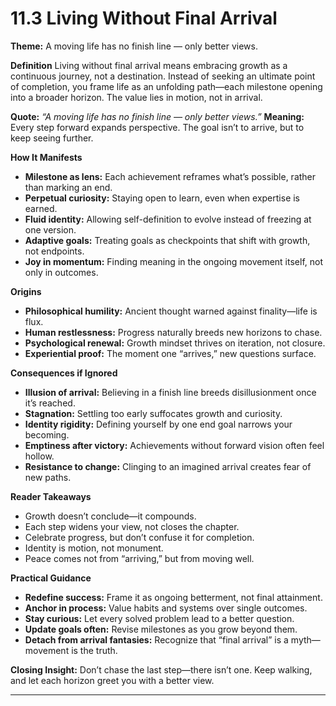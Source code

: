 # 11.3 Living Without Final Arrival

**Theme:** A moving life has no finish line — only better views.

**Definition**
Living without final arrival means embracing growth as a continuous journey, not a destination. Instead of seeking an ultimate point of completion, you frame life as an unfolding path—each milestone opening into a broader horizon. The value lies in motion, not in arrival.

**Quote:** *“A moving life has no finish line — only better views.”*
**Meaning:** Every step forward expands perspective. The goal isn’t to arrive, but to keep seeing further.

**How It Manifests**

* **Milestone as lens:** Each achievement reframes what’s possible, rather than marking an end.
* **Perpetual curiosity:** Staying open to learn, even when expertise is earned.
* **Fluid identity:** Allowing self-definition to evolve instead of freezing at one version.
* **Adaptive goals:** Treating goals as checkpoints that shift with growth, not endpoints.
* **Joy in momentum:** Finding meaning in the ongoing movement itself, not only in outcomes.

**Origins**

* **Philosophical humility:** Ancient thought warned against finality—life is flux.
* **Human restlessness:** Progress naturally breeds new horizons to chase.
* **Psychological renewal:** Growth mindset thrives on iteration, not closure.
* **Experiential proof:** The moment one “arrives,” new questions surface.

**Consequences if Ignored**

* **Illusion of arrival:** Believing in a finish line breeds disillusionment once it’s reached.
* **Stagnation:** Settling too early suffocates growth and curiosity.
* **Identity rigidity:** Defining yourself by one end goal narrows your becoming.
* **Emptiness after victory:** Achievements without forward vision often feel hollow.
* **Resistance to change:** Clinging to an imagined arrival creates fear of new paths.

**Reader Takeaways**

* Growth doesn’t conclude—it compounds.
* Each step widens your view, not closes the chapter.
* Celebrate progress, but don’t confuse it for completion.
* Identity is motion, not monument.
* Peace comes not from “arriving,” but from moving well.

**Practical Guidance**

* **Redefine success:** Frame it as ongoing betterment, not final attainment.
* **Anchor in process:** Value habits and systems over single outcomes.
* **Stay curious:** Let every solved problem lead to a better question.
* **Update goals often:** Revise milestones as you grow beyond them.
* **Detach from arrival fantasies:** Recognize that “final arrival” is a myth—movement is the truth.

**Closing Insight:** Don’t chase the last step—there isn’t one. Keep walking, and let each horizon greet you with a better view.

---
